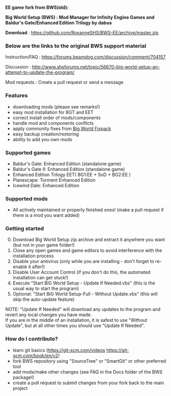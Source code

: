 **EE game fork from BWS(old):**  


**Big World Setup (BWS) : Mod Manager for Infinity Engine Games and Baldur's Gate/Enhanced Edition Trilogy by dabus**


﻿**Download﻿**                 : https://github.com/RoxanneSHS/BWS-EE/archive/master.zip

### Below are the links to the original BWS support material ###  

Instruction/FAQ          : https://forums.beamdog.com/discussion/comment/704157

Discussion               : http://www.shsforums.net/topic/56670-big-world-setup-an-attempt-to-update-the-program/

Mod requests			 : Create a pull request or send a message 

### Features ###

- downloading mods (please see remarks!)
- easy mod installation for BGT and EET
- correct install order of mods/components 
- handle mod and components conflicts
- apply community fixes from [Big World Fixpack](https://github.com/BiGWorldProject/BiG-World-Fixpack)
- easy backup creation/restoring
- ability to add you own mods

### Supported games ###

- Baldur's Gate: Enhanced Edition (standalone game)  
- Baldur's Gate II: Enhanced Edition (standalone game)  
- Enhanced Edition Trilogy EET( BG1:EE + SoD + BG2:EE )  
- Planescape: Torment Enhanced Edition  
- Icewind Dale: Enhanced Edition 


### Supported mods ###

- All actively maintained or properly finished ones! (make a pull request if there is a mod you want added)

### Getting started ###

0. Download Big World Setup zip archive and extract it anywhere you want (but not in your game folder!)
1. Close any open games and game editors to avoid interference with the installation process
2. Disable your antivirus (only while you are installing - don't forget to re-enable it after!)
3. Disable User Account Control (if you don't do this, the automated installation can get stuck!)
4. Execute "Start BiG World Setup - Update If Needed.vbs" (this is the usual way to start the program)
5. Optional: "Start BiG World Setup-Full - Without Update.vbs" (this will skip the auto-update feature)

NOTE:  "Update If Needed" will download any updates to the program and revert any local changes you have made.  
If you are in the middle of an installation, it is safest to use "Without Update", but at all other times you should use "Update If Needed".  

### How do I contribute? ###

* learn git basics (https://git-scm.com/videos https://git-scm.com/book/en/v2)
* fork BWS repository using "SourceTree" or "SmartGit" or other preferred tool
* add mods/make other changes (see FAQ in the Docs folder of the BWS package!)
* create a pull request to submit changes from your fork back to the main project

